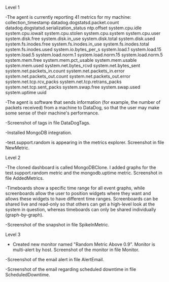Level 1

-The agent is currently reporting 41 metrics for my machine:
collection_timestamp
datadog.dogstatsd.packet.count
datadog.dogstatsd.serialization_status
ntp.offset
system.cpu.idle
system.cpu.iowait
system.cpu.stolen
system.cpu.system
system.cpu.user
system.disk.free
system.disk.in_use
system.disk.total
system.disk.used
system.fs.inodes.free
system.fs.inodes.in_use
system.fs.inodes.total
system.fs.inodes.used
system.io.bytes_per_s
system.load.1
system.load.15
system.load.5
system.load.norm.1
system.load.norm.15
system.load.norm.5
system.mem.free
system.mem.pct_usable
system.mem.usable
system.mem.used
system.net.bytes_rcvd
system.net.bytes_sent
system.net.packets_in.count
system.net.packets_in.error
system.net.packets_out.count
system.net.packets_out.error
system.net.tcp.rcv_packs
system.net.tcp.retrans_packs
system.net.tcp.sent_packs
system.swap.free
system.swap.used
system.uptime
uuid

-The agent is software that sends information (for example, the number of packets received) from a machine to DataDog, so that the user may make some sense of their machine's performance. 

-Screenshot of tags in file DataDogTags.

-Installed MongoDB integration.

-test.support.random is appearing in the metrics explorer. Screenshot in file NewMetric.


Level 2

-The cloned dashboard is called MongoDBClone. I added graphs for the test.support.random metric and the mongodb.uptime metric.
Screenshot in file AddedMetrics.

-Timeboards show a specific time range for all event graphs, while screenboards allow the user to position widgets where they want and allows these widgets to have different time ranges. Screenboards can be shared live and read-only so that others can get a high-level look at the system in question, whereas timeboards can only be shared individually (graph-by-graph).

-Screenshot of the snapshot in file SpikeInMetric.


Level 3


- Created new monitor named "Random Metric Above 0.9". Monitor is multi-alert by host. Screenshot of the monitor in file Monitor.

-Screenshot of the email alert in file AlertEmail.

-Screenshot of the email regarding scheduled downtime in file ScheduledDowntime.


